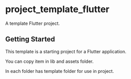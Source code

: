 # project_template_flutter

A template Flutter project.

## Getting Started

This template is a starting project for a Flutter application.

You can copy item in lib and assets folder.

In each folder has template folder for use in project.